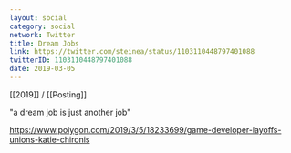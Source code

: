 ```yaml
---
layout: social
category: social
network: Twitter
title: Dream Jobs
link: https://twitter.com/steinea/status/1103110448797401088
twitterID: 1103110448797401088
date: 2019-03-05
---
```


[[2019]] / [[Posting]]

"a dream job is just another job"

<https://www.polygon.com/2019/3/5/18233699/game-developer-layoffs-unions-katie-chironis>

